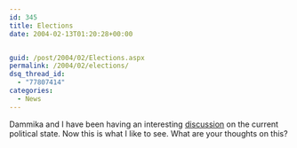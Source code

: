 ```yaml
---
id: 345
title: Elections
date: 2004-02-13T01:20:28+00:00


guid: /post/2004/02/Elections.aspx
permalink: /2004/02/elections/
dsq_thread_id:
  - "77807414"
categories:
  - News
---
```

<body xmlns="http://www.w3.org/1999/xhtml">
    <div class="Section1">
        <p class="MsoNormal">
            Dammika and I have been having an interesting <a href="http://www.merill.net/commentview.aspx/4a7f4241-a161-4353-b764-63c8f3062c42">discussion</a> on
            the current political state. Now this is what I like to see. What are your thoughts
            on this?
        </p>
    </div>
</body>